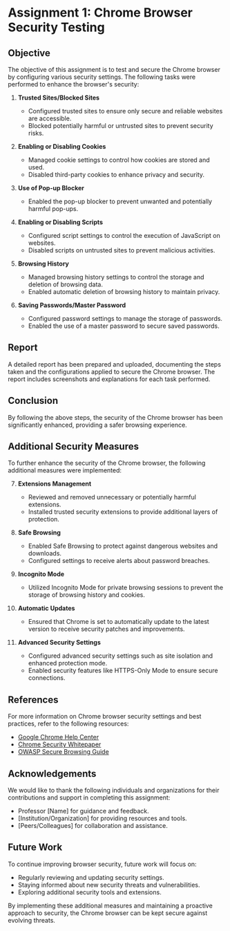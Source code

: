 # Assignment 1: Chrome Browser Security Testing

## Objective
The objective of this assignment is to test and secure the Chrome browser by configuring various security settings. The following tasks were performed to enhance the browser's security:

1. **Trusted Sites/Blocked Sites**
    - Configured trusted sites to ensure only secure and reliable websites are accessible.
    - Blocked potentially harmful or untrusted sites to prevent security risks.

2. **Enabling or Disabling Cookies**
    - Managed cookie settings to control how cookies are stored and used.
    - Disabled third-party cookies to enhance privacy and security.

3. **Use of Pop-up Blocker**
    - Enabled the pop-up blocker to prevent unwanted and potentially harmful pop-ups.

4. **Enabling or Disabling Scripts**
    - Configured script settings to control the execution of JavaScript on websites.
    - Disabled scripts on untrusted sites to prevent malicious activities.

5. **Browsing History**
    - Managed browsing history settings to control the storage and deletion of browsing data.
    - Enabled automatic deletion of browsing history to maintain privacy.

6. **Saving Passwords/Master Password**
    - Configured password settings to manage the storage of passwords.
    - Enabled the use of a master password to secure saved passwords.

## Report
A detailed report has been prepared and uploaded, documenting the steps taken and the configurations applied to secure the Chrome browser. The report includes screenshots and explanations for each task performed.

## Conclusion
By following the above steps, the security of the Chrome browser has been significantly enhanced, providing a safer browsing experience.

## Additional Security Measures

To further enhance the security of the Chrome browser, the following additional measures were implemented:

7. **Extensions Management**
    - Reviewed and removed unnecessary or potentially harmful extensions.
    - Installed trusted security extensions to provide additional layers of protection.

8. **Safe Browsing**
    - Enabled Safe Browsing to protect against dangerous websites and downloads.
    - Configured settings to receive alerts about password breaches.

9. **Incognito Mode**
    - Utilized Incognito Mode for private browsing sessions to prevent the storage of browsing history and cookies.

10. **Automatic Updates**
    - Ensured that Chrome is set to automatically update to the latest version to receive security patches and improvements.

11. **Advanced Security Settings**
    - Configured advanced security settings such as site isolation and enhanced protection mode.
    - Enabled security features like HTTPS-Only Mode to ensure secure connections.

## References
For more information on Chrome browser security settings and best practices, refer to the following resources:
- [Google Chrome Help Center](https://support.google.com/chrome/)
- [Chrome Security Whitepaper](https://www.google.com/chrome/browser/privacy/whitepaper.html)
- [OWASP Secure Browsing Guide](https://owasp.org/www-project-secure-browsing/)

## Acknowledgements
We would like to thank the following individuals and organizations for their contributions and support in completing this assignment:
- Professor [Name] for guidance and feedback.
- [Institution/Organization] for providing resources and tools.
- [Peers/Colleagues] for collaboration and assistance.

## Future Work
To continue improving browser security, future work will focus on:
- Regularly reviewing and updating security settings.
- Staying informed about new security threats and vulnerabilities.
- Exploring additional security tools and extensions.

By implementing these additional measures and maintaining a proactive approach to security, the Chrome browser can be kept secure against evolving threats.